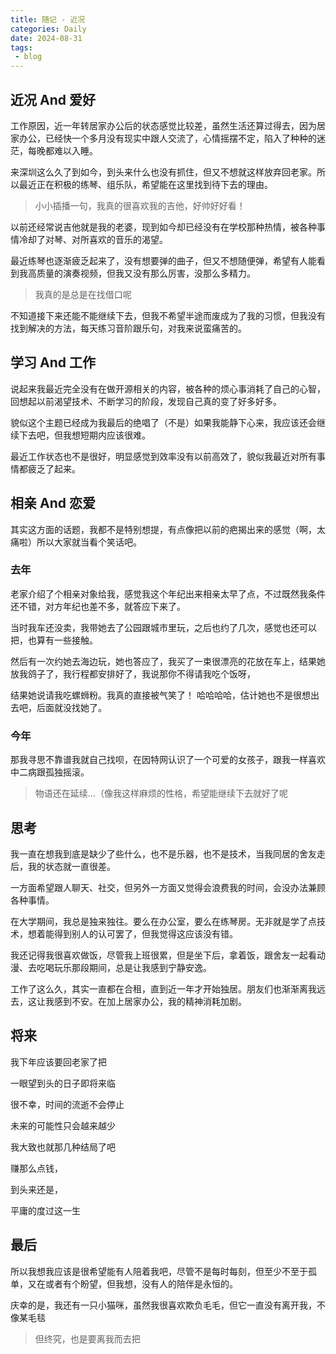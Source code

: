 ```yaml
---
title: 随记 - 近况
categories: Daily
date: 2024-08-31
tags:
 - blog
---
```


<meting-js type="song" theme="var(--hy-c-primary)" server="netease"  id="2071193941" autoplay="true" />

## 近况 And 爱好

工作原因，近一年转居家办公后的状态感觉比较差，虽然生活还算过得去，因为居家办公，已经快一个多月没有现实中跟人交流了，心情摇摆不定，陷入了种种的迷茫，每晚都难以入睡。

来深圳这么久了到如今，到头来什么也没有抓住，但又不想就这样放弃回老家。所以最近正在积极的练琴、组乐队，希望能在这里找到待下去的理由。

> 小小插播一句，我真的很喜欢我的吉他，好帅好好看！

<!-- 图片 -->
<hairy-image-group row="240px" col="160px">
  <hairy-image fit="cover" src="/follow-me/1.jpg" />
  <hairy-image fit="cover" src="/follow-me/IMG_20240909_235919.jpg" />
</hairy-image-group>

<!-- more -->

以前还经常说吉他就是我的老婆，现到如今却已经没有在学校那种热情，被各种事情冷却了对琴、对所喜欢的音乐的渴望。

最近练琴也逐渐疲乏起来了，没有想要弹的曲子，但又不想随便弹，希望有人能看到我高质量的演奏视频，但我又没有那么厉害，没那么多精力。

> 我真的是总是在找借口呢

不知道接下来还能不能继续下去，但我不希望半途而废成为了我的习惯，但我没有找到解决的方法，每天练习音阶跟乐句，对我来说蛮痛苦的。

## 学习 And 工作

说起来我最近完全没有在做开源相关的内容，被各种的烦心事消耗了自己的心智，回想起以前渴望技术、不断学习的阶段，发现自己真的变了好多好多。

貌似这个主题已经成为我最后的绝唱了（不是）如果我能静下心来，我应该还会继续下去吧，但我想短期内应该很难。

最近工作状态也不是很好，明显感觉到效率没有以前高效了，貌似我最近对所有事情都疲乏了起来。

<hairy-image-group row="240px">
  <hairy-image src="/follow-me/2.jpg" />
  <hairy-image src="/follow-me/Screenshot_2024-07-07-19-51-43-151_com.tencent.mo.jpg" />
</hairy-image-group>

## 相亲 And 恋爱

其实这方面的话题，我都不是特别想提，有点像把以前的疤揭出来的感觉（啊，太痛啦）所以大家就当看个笑话吧。

### 去年

老家介绍了个相亲对象给我，感觉我这个年纪出来相亲太早了点，不过既然我条件还不错，对方年纪也差不多，就答应下来了。

当时我车还没卖，我带她去了公园跟城市里玩，之后也约了几次，感觉也还可以把，也算有一些接触。

然后有一次约她去海边玩，她也答应了，我买了一束很漂亮的花放在车上，结果她放我鸽子了，我行程都安排好了，我说那你不得请我吃个饭呀，

<hairy-image class="w-lg" src="/follow-me/3.jpg" />

结果她说请我吃螺蛳粉。我真的直接被气笑了！ 哈哈哈哈，估计她也不是很想出去吧，后面就没找她了。

### 今年

那我寻思不靠谱我就自己找呗，在因特网认识了一个可爱的女孩子，跟我一样喜欢中二病跟孤独摇滚。

<hairy-image-group row="120px" col="120px">
  <hairy-image fit="cover" src="/follow-me/Image_1725895250486.jpg" />
  <hairy-image fit="cover" src="/follow-me/mmexport1725856413905.jpg" />
</hairy-image-group>

> 物语还在延续...（像我这样麻烦的性格，希望能继续下去就好了呢

## 思考

我一直在想我到底是缺少了些什么，也不是乐器，也不是技术，当我同居的舍友走后，我的状态就一直很差。

一方面希望跟人聊天、社交，但另外一方面又觉得会浪费我的时间，会没办法兼顾各种事情。

在大学期间，我总是独来独往。要么在办公室，要么在练琴房。无非就是学了点技术，想着能得到别人的认可罢了，但我觉得这应该没有错。

我还记得我很喜欢做饭，尽管我上班很累，但是坐下后，拿着饭，跟舍友一起看动漫、去吃喝玩乐那段期间，总是让我感到宁静安逸。

工作了这么久，其实一直都在合租，直到近一年才开始独居。朋友们也渐渐离我远去，这让我感到不安。在加上居家办公，我的精神消耗加剧。

## 将来

我下年应该要回老家了把

一眼望到头的日子即将来临

很不幸，时间的流逝不会停止

未来的可能性只会越来越少

我大致也就那几种结局了吧

赚那么点钱，

到头来还是，

平庸的度过这一生

## 最后

所以我想我应该是很希望能有人陪着我吧，尽管不是每时每刻，但至少不至于孤单，又在或者有个盼望，但我想，没有人的陪伴是永恒的。

庆幸的是，我还有一只小猫咪，虽然我很喜欢欺负毛毛，但它一直没有离开我，不像某毛毯

> 但终究，也是要离我而去把

<hairy-image-group row="240px" col="120px">
  <hairy-image fit="cover" src="/follow-me/ca-1.jpg" />
  <hairy-image fit="cover" src="/follow-me/ca-2.jpg" />
  <hairy-image fit="cover" src="/follow-me/IMG_20240712_141219.jpg" />
</hairy-image-group>
